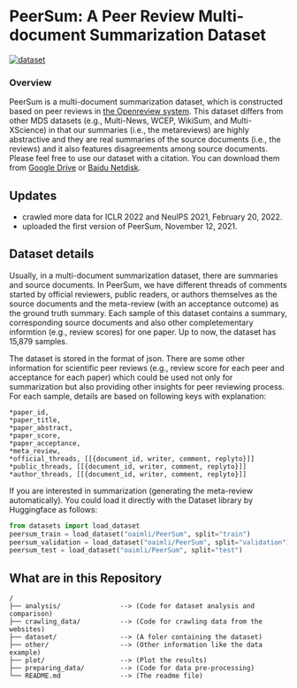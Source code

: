 # PeerSum: A Peer Review Multi-document Summarization Dataset
[![dataset](https://img.shields.io/badge/dataset-%20PeerSum-orange)](https://drive.google.com/drive/folders/1M1QhIwjuZOG3QdxNFqY7J5Ik5UsDA0Sk?usp=sharing)

### Overview
PeerSum is a multi-document summarization dataset, which is constructed based on peer reviews in [the Openreview system](https://openreview.net/). This dataset differs from other MDS datasets (e.g., Multi-News, WCEP, WikiSum, and Multi-XScience) in that our summaries (i.e., the metareviews) are highly abstractive and they are real summaries of the source documents (i.e., the reviews) and it also features disagreements among source documents. Please feel free to use our dataset with a citation. You can download them from [Google Drive](https://drive.google.com/drive/folders/1M1QhIwjuZOG3QdxNFqY7J5Ik5UsDA0Sk?usp=sharing) or [Baidu Netdisk](https://pan.baidu.com/s/1fleJ4MXcTQ2PYmlbJ8tDBA?pwd=s3wi).

## Updates
* crawled more data for ICLR 2022 and NeuIPS 2021, February 20, 2022. 
* uploaded the first version of PeerSum, November 12, 2021.

## Dataset details
Usually, in a multi-document summarization dataset, there are summaries and source documents. In PeerSum, we have different threads of comments started by official reviewers, public readers, or authors themselves as the source documents and the meta-review (with an acceptance outcome) as the ground truth summary. Each sample of this dataset contains a summary, corresponding source documents and also other completementary informtion (e.g., review scores) for one paper. Up to now, the dataset has 15,879 samples.

The dataset is stored in the format of json. There are some other information for scientific peer reviews (e.g., review score for each peer and acceptance for each paper) which could be used not only for summarization but also providing other insights for peer reviewing process. For each sample, details are based on following keys with explanation:
```
*paper_id,
*paper_title,
*paper_abstract,
*paper_score,
*paper_acceptance,
*meta_review,
*official_threads, [[{document_id, writer, comment, replyto}]]
*public_threads, [[{document_id, writer, comment, replyto}]]
*author_threads, [[{document_id, writer, comment, replyto}]]
```
If you are interested in summarization (generating the meta-review automatically). You could load it directly with the Dataset library by Huggingface as follows:
```python
from datasets import load_dataset
peersum_train = load_dataset("oaimli/PeerSum", split="train")
peersum_validation = load_dataset("oaimli/PeerSum", split="validation")
peersum_test = load_dataset("oaimli/PeerSum", split="test")
```


## What are in this Repository
```
/
├── analysis/               --> (Code for dataset analysis and comparison)
├── crawling_data/          --> (Code for crawling data from the websites)
├── dataset/                --> (A foler containing the dataset)
├── other/                  --> (Other information like the data example)
├── plot/                   --> (Plot the results)
├── preparing_data/         --> (Code for data pre-processing)   
└── README.md               --> (The readme file)
```
